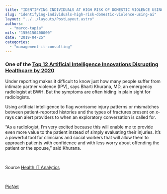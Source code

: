```yaml
---
title: "IDENTIFYING INDIVIDUALS AT HIGH RISK OF DOMESTIC VIOLENCE USING AI"
slug: "identifying-individuals-high-risk-domestic-violence-using-ai"
layout: "../../layouts/PostLayout.astro"
authors: 
  - "marco-tapia"
mils: "1556150400000"
date: "2019-04-25"
categories: 
  - "management-it-consulting"
---
```


### One of the [Top 12 Artificial Intelligence Innovations Disrupting Healthcare by 2020](https://healthitanalytics.com/news/top-12-artificial-intelligence-innovations-disrupting-healthcare-by-2020?eid=CXTEL000000356741&elqCampaignId=9457&elqTrackId=2b3f100aaf1d427296901b632d02eb05&elq=4d3e0556031e4b918abb8668b8933df8&elqaid=9945&elqat=1&elqCampaignId=9457)

Under reporting makes it difficult to know just how many people suffer from intimate partner violence (IPV), says Bharti Khurana, MD, an emergency radiologist at BWH. But the symptoms are often hiding in plain sight for radiologists.

Using artificial intelligence to flag worrisome injury patterns or mismatches between patient-reported histories and the types of fractures present on x-rays can alert providers to when an exploratory conversation is called for.

“As a radiologist, I’m very excited because this will enable me to provide even more value to the patient instead of simply evaluating their injuries. It’s a powerful tool for clinicians and social workers that will allow them to approach patients with confidence and with less worry about offending the patient or the spouse,” said Khurana.

 

Source [Health IT Analytics](https://healthitanalytics.com/news/top-12-artificial-intelligence-innovations-disrupting-healthcare-by-2020?eid=CXTEL000000356741&elqCampaignId=9457&elqTrackId=2b3f100aaf1d427296901b632d02eb05&elq=4d3e0556031e4b918abb8668b8933df8&elqaid=9945&elqat=1&elqCampaignId=9457)

 

[PicNet](https://picnet.com.au)
